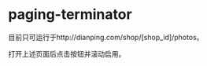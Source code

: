 paging-terminator
=================

目前只可运行于http://dianping.com/shop/[shop_id]/photos。

打开上述页面后点击按钮并滚动启用。
